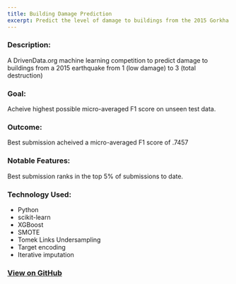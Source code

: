 ```yaml
---
title: Building Damage Prediction
excerpt: Predict the level of damage to buildings from the 2015 Gorkha earthquake
---
```


### Description:
A DrivenData.org machine learning competition to predict damage to buildings from a 2015 earthquake from 1 (low damage) to 3 (total destruction)

### Goal:
Acheive highest possible micro-averaged F1 score on unseen test data.

### Outcome:
Best submission acheived a micro-averaged F1 score of .7457

### Notable Features:
Best submission ranks in the top 5% of submissions to date.

### Technology Used:
* Python
* scikit-learn
* XGBoost
* SMOTE
* Tomek Links Undersampling
* Target encoding
* Iterative imputation

### [View on GitHub](https://github.com/matthewjrogers/richters_predictors)
